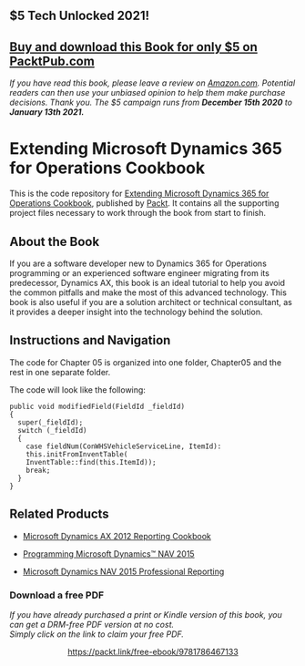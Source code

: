 


## $5 Tech Unlocked 2021!
[Buy and download this Book for only $5 on PacktPub.com](https://www.packtpub.com/product/extending-microsoft-dynamics-365-for-operations-cookbook/9781786467133)
-----
*If you have read this book, please leave a review on [Amazon.com](https://www.amazon.com/gp/product/1786467135).     Potential readers can then use your unbiased opinion to help them make purchase decisions. Thank you. The $5 campaign         runs from __December 15th 2020__ to __January 13th 2021.__*

# Extending Microsoft Dynamics 365 for Operations Cookbook
This is the code repository for [Extending Microsoft Dynamics 365 for Operations Cookbook](https://www.packtpub.com/application-development/extending-microsoft-dynamics-365-operations-cookbook?utm_source=github&utm_medium=repository&utm_content=9781786467133), published by [Packt](https://www.packtpub.com/?utm_source=github). It contains all the supporting project files necessary to work through the book from start to finish.

## About the Book
If you are a software developer new to Dynamics 365 for Operations programming or an experienced software engineer migrating from its predecessor, Dynamics AX, this book is an ideal tutorial to help you avoid the common pitfalls and make the most of this advanced
technology. This book is also useful if you are a solution architect or technical consultant, as it provides a deeper insight into the technology behind the solution.

## Instructions and Navigation
The code for Chapter 05 is organized into one folder, Chapter05 and the rest in one separate folder.

The code will look like the following:

```
public void modifiedField(FieldId _fieldId)
{
  super(_fieldId);
  switch (_fieldId)
  {
    case fieldNum(ConWHSVehicleServiceLine, ItemId):
    this.initFromInventTable(
    InventTable::find(this.ItemId));
    break;
  }
}  
```
 
 ## Related Products
* [Microsoft Dynamics AX 2012 Reporting Cookbook](https://www.packtpub.com/application-development/microsoft-dynamics-ax-2012-reporting-cookbook?utm_source=github&utm_medium=repository&utm_content=9781849687720)

* [Programming Microsoft Dynamics™ NAV 2015](https://www.packtpub.com/big-data-and-business-intelligence/programming-microsoft-dynamics%E2%84%A2-nav-2015?utm_source=github&utm_medium=repository&utm_content=9781784394202)

* [Microsoft Dynamics NAV 2015 Professional Reporting](https://www.packtpub.com/big-data-and-business-intelligence/microsoft-dynamics-nav-2015-professional-reporting?utm_source=github&utm_medium=repository&utm_content=9781785284731)
### Download a free PDF

 <i>If you have already purchased a print or Kindle version of this book, you can get a DRM-free PDF version at no cost.<br>Simply click on the link to claim your free PDF.</i>
<p align="center"> <a href="https://packt.link/free-ebook/9781786467133">https://packt.link/free-ebook/9781786467133 </a> </p>
